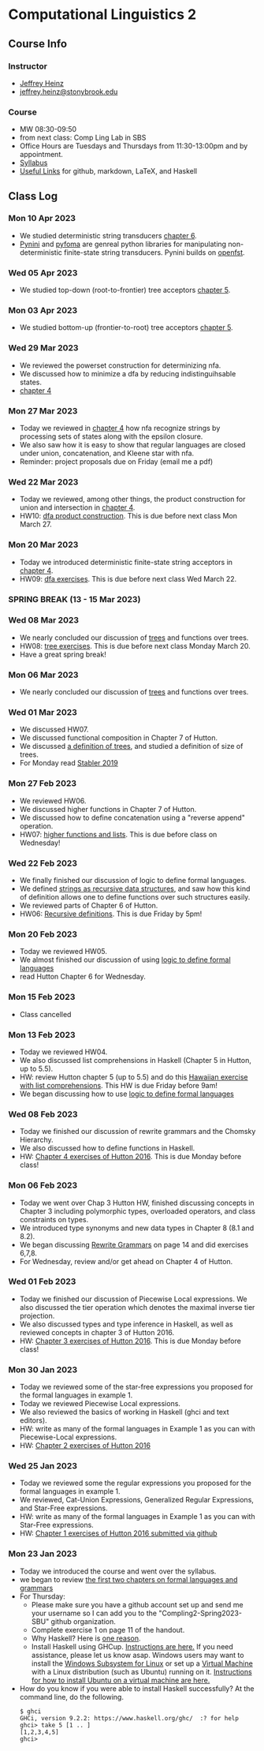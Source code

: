 # Computational Linguistics 2

## Course Info

### Instructor
- [Jeffrey Heinz](https://jeffreyheinz.net)
- jeffrey.heinz@stonybrook.edu

### Course
- MW 08:30-09:50
- from next class: Comp Ling Lab in SBS
- Office Hours are Tuesdays and Thursdays from 11:30-13:00pm and by appointment.
- [Syllabus](compling2-LIN637-23S-Heinz.pdf)
- [Useful Links](UsefulLinks.md) for github, markdown, LaTeX, and Haskell

## Class Log

### Mon 10 Apr 2023

- We studied deterministic string transducers [chapter 6](readings/main.pdf).
- [Pynini](https://www.openfst.org/twiki/bin/view/GRM/Pynini) and
  [pyfoma](https://github.com/mhulden/pyfoma) are genreal python
  libraries for manipulating non-deterministic finite-state string
  transducers. Pynini builds on [openfst](https://www.openfst.org/).

### Wed 05 Apr 2023

- We studied top-down (root-to-frontier) tree acceptors [chapter
  5](readings/main.pdf).

### Mon 03 Apr 2023

- We studied bottom-up (frontier-to-root) tree acceptors [chapter
  5](readings/main.pdf).

### Wed 29 Mar 2023
- We reviewed the powerset construction for determinizing nfa. 
- We discussed how to minimize a dfa by reducing indistinguihsable states.
- [chapter 4](readings/main.pdf)

### Mon 27 Mar 2023
- Today we reviewed in [chapter 4](readings/main.pdf) how nfa
  recognize strings by processing sets of states along with the
  epsilon closure.
- We also saw how it is easy to show that regular languages are closed
  under union, concatenation, and Kleene star with nfa.
- Reminder: project proposals due on Friday (email me a pdf)

### Wed 22 Mar 2023
- Today we reviewed, among other things, the product construction for union and intersection in
  [chapter 4](readings/main.pdf).
- HW10: [dfa
  product construction](https://github.com/Compling2-Spring2023-SBU/hw10). This
  is due before next class Mon March 27.

### Mon 20 Mar 2023
- Today we introduced deterministic finite-state string acceptors in
  [chapter 4](readings/main.pdf).
- HW09: [dfa
  exercises](https://github.com/Compling2-Spring2023-SBU/hw09). This
  is due before next class Wed March 22.

### SPRING BREAK (13 - 15 Mar 2023)

### Wed 08 Mar 2023
- We nearly concluded our discussion of [trees](readings/main.pdf) and functions over trees.
- HW08: [tree exercises](https://github.com/Compling2-Spring2023-SBU/hw08). This is
  due before next class Monday March 20.
- Have a great spring break!

### Mon 06 Mar 2023
- We nearly concluded our discussion of [trees](readings/main.pdf) and functions over trees.

### Wed 01 Mar 2023
- We discussed HW07.
- We discussed functional composition in Chapter 7 of Hutton.
- We discussed [a definition of trees](readings/main.pdf), and studied
  a definition of size of trees.
- For Monday read [Stabler 2019](readings/Stabler-2019-Three-Mathematical-Foundations-for-Syntax.pdf)

### Mon 27 Feb 2023

- We reviewed HW06.
- We discussed higher functions in Chapter 7 of Hutton.
- We discussed how to define concatenation using a "reverse append"
  operation.
- HW07: [higher functions and
  lists](https://github.com/Compling2-Spring2023-SBU/hw07). This is
  due before class on Wednesday!

### Wed 22 Feb 2023
- We finally finished our discussion of logic to define formal
  languages.
- We defined [strings as recursive data
  structures](readings/main.pdf), and saw how this kind of definition
  allows one to define functions over such structures easily.
- We reviewed parts of Chapter 6 of Hutton.
- HW06: [Recursive
  definitions](https://github.com/Compling2-Spring2023-SBU/hw06). This
  is due Friday by 5pm!

### Mon 20 Feb 2023
- Today we reviewed HW05.
- We almost finished our discussion of using [logic to define formal
  languages](readings/main.pdf)
- read Hutton Chapter 6 for Wednesday.

### Mon 15 Feb 2023
- Class cancelled

### Mon 13 Feb 2023
- Today we reviewed HW04.
- We also discussed list comprehensions in Haskell (Chapter 5 in Hutton, up to 5.5).
- HW: review Hutton chapter 5 (up to 5.5) and do this [Hawaiian
  exercise with list
  comprehensions](https://github.com/Compling2-Spring2023-SBU/hw05). This HW
  is due Friday before 9am!
- We began discussing how to use [logic to define formal languages](readings/main.pdf)

### Wed 08 Feb 2023
- Today we finished our discussion of rewrite grammars and the Chomsky Hierarchy.
- We also discussed how to define functions in Haskell.
- HW: [Chapter 4 exercises of Hutton
  2016](https://github.com/Compling2-Spring2023-SBU/hw04). This is due Monday before class!

### Mon 06 Feb 2023

- Today we went over Chap 3 Hutton HW, finished discussing concepts in
  Chapter 3 including polymorphic types, overloaded operators, and
  class constraints on types.
- We introduced type synonyms and new data types in Chapter 8 (8.1 and 8.2).
- We began discussing [Rewrite Grammars](readings/main.pdf) on page 14 and did exercises 6,7,8.
- For Wednesday, review and/or get ahead on Chapter 4 of Hutton.

### Wed 01 Feb 2023
- Today we finished our discussion of Piecewise Local expressions. We also discussed the tier operation which denotes the maximal inverse tier projection.
- We also discussed types and type inference in Haskell, as well as reviewed concepts in chapter 3 of Hutton 2016.
- HW: [Chapter 3 exercises of Hutton
  2016](https://github.com/Compling2-Spring2023-SBU/hw03). This is due Monday before class!

### Mon 30 Jan 2023
- Today we reviewed some of the star-free expressions you proposed for the formal languages in example 1.
- Today we reviewed Piecewise Local expressions.
- We also reviewed the basics of working in Haskell (ghci and text editors).
- HW: write as many of the formal languages in Example 1 as you can with Piecewise-Local expressions.
- HW: [Chapter 2 exercises of Hutton 2016](https://github.com/Compling2-Spring2023-SBU/hw02)

### Wed 25 Jan 2023

- Today we reviewed some the regular expressions you proposed for the formal languages in example 1.
- We reviewed, Cat-Union Expressions, Generalized Regular Expressions, and Star-Free expressions.
- HW: write as many of the formal languages in Example 1 as you can with Star-Free expressions.
- HW: [Chapter 1 exercises of Hutton 2016 submitted via github](https://github.com/Compling2-Spring2023-SBU/hw01)

### Mon 23 Jan 2023

- Today we introduced the course and went over the syllabus.
- we began to review [the first two chapters on formal languages and grammars](readings/main.pdf)
- For Thursday:
  - Please make sure you have a github account set up and send me your
	username so I can add you to the "Compling2-Spring2023-SBU" github
	organization.
  - Complete exercise 1 on page 11 of the handout.
  - Why Haskell? Here is [one reason](https://youtu.be/M5HuOZ4sgJE).
  - Install Haskell using GHCup. [Instructions are
	here.](https://www.haskell.org/ghcup/) If you need assistance,
	please let us know asap. Windows users may
	want to install the [Windows Subsystem for
	Linux](https://docs.microsoft.com/en-us/windows/wsl/) or set up a
	[Virtual Machine](https://www.virtualbox.org/) with a Linux
	distribution (such as Ubuntu) running on it. [Instructions for how
	to install Ubuntu on a virtual machine are
	here.](https://ubuntu.com/tutorials/how-to-run-ubuntu-desktop-on-a-virtual-machine-using-virtualbox#1-overview)
 - How do you know if you were able to install Haskell successfully? At the command line, do the following.
	```
	$ ghci
	GHCi, version 9.2.2: https://www.haskell.org/ghc/  :? for help
	ghci> take 5 [1 .. ]
	[1,2,3,4,5]
	ghci>
	```
